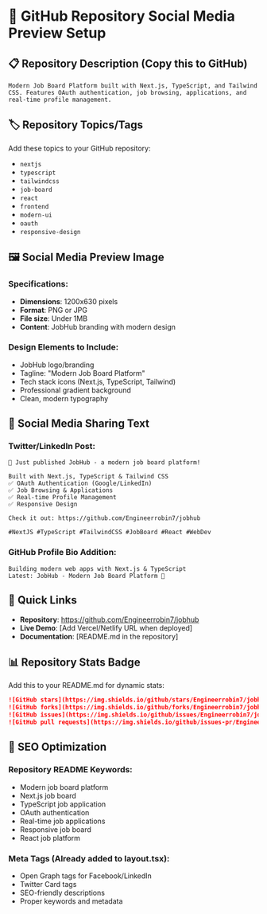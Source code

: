 # 🚀 GitHub Repository Social Media Preview Setup

## 📋 Repository Description (Copy this to GitHub)

```
Modern Job Board Platform built with Next.js, TypeScript, and Tailwind CSS. Features OAuth authentication, job browsing, applications, and real-time profile management.
```

## 🏷️ Repository Topics/Tags

Add these topics to your GitHub repository:
- `nextjs`
- `typescript`
- `tailwindcss`
- `job-board`
- `react`
- `frontend`
- `modern-ui`
- `oauth`
- `responsive-design`

## 🖼️ Social Media Preview Image

### Specifications:
- **Dimensions**: 1200x630 pixels
- **Format**: PNG or JPG
- **File size**: Under 1MB
- **Content**: JobHub branding with modern design

### Design Elements to Include:
- JobHub logo/branding
- Tagline: "Modern Job Board Platform"
- Tech stack icons (Next.js, TypeScript, Tailwind)
- Professional gradient background
- Clean, modern typography

## 📱 Social Media Sharing Text

### Twitter/LinkedIn Post:
```
🚀 Just published JobHub - a modern job board platform!

Built with Next.js, TypeScript & Tailwind CSS
✅ OAuth Authentication (Google/LinkedIn)
✅ Job Browsing & Applications
✅ Real-time Profile Management
✅ Responsive Design

Check it out: https://github.com/Engineerrobin7/jobhub

#NextJS #TypeScript #TailwindCSS #JobBoard #React #WebDev
```

### GitHub Profile Bio Addition:
```
Building modern web apps with Next.js & TypeScript
Latest: JobHub - Modern Job Board Platform 🚀
```

## 🔗 Quick Links

- **Repository**: https://github.com/Engineerrobin7/jobhub
- **Live Demo**: [Add Vercel/Netlify URL when deployed]
- **Documentation**: [README.md in the repository]

## 📊 Repository Stats Badge

Add this to your README.md for dynamic stats:

```markdown
![GitHub stars](https://img.shields.io/github/stars/Engineerrobin7/jobhub?style=social)
![GitHub forks](https://img.shields.io/github/forks/Engineerrobin7/jobhub?style=social)
![GitHub issues](https://img.shields.io/github/issues/Engineerrobin7/jobhub)
![GitHub pull requests](https://img.shields.io/github/issues-pr/Engineerrobin7/jobhub)
```

## 🎯 SEO Optimization

### Repository README Keywords:
- Modern job board platform
- Next.js job board
- TypeScript job application
- OAuth authentication
- Real-time job applications
- Responsive job board
- React job platform

### Meta Tags (Already added to layout.tsx):
- Open Graph tags for Facebook/LinkedIn
- Twitter Card tags
- SEO-friendly descriptions
- Proper keywords and metadata

